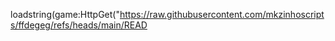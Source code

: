 loadstring(game:HttpGet("https://raw.githubusercontent.com/mkzinhoscripts/ffdegeg/refs/heads/main/READ

